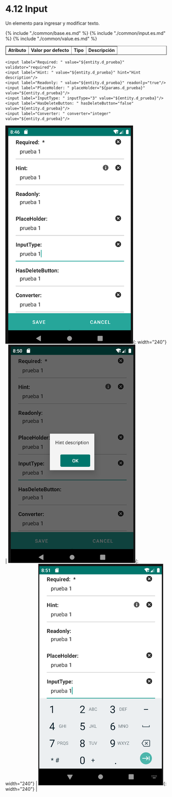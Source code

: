 # 4.12 Input
<div style="text-align: justify;">
    <p>Un elemento para ingresar y modificar texto.</p>
</div>

<table border="1">
    <thead>
        <tr>
            <th colspan="2">Atributo</th>
            <th>Valor por defecto</th>
            <th>Tipo</th>
            <th>Descripción</th>
         </tr>
    </thead>
    <tbody>
        {% include "./common/base.es.md" %}
        {% include "./common/input.es.md" %}
        {% include "./common/value.es.md" %}
   </tbody>
</table>

    <input label="Required: " value="${entity.d_prueba}" validator="required"/>
    <input label="Hint: " value="${entity.d_prueba}" hint="Hint description"/>
    <input label="Readonly: " value="${entity.d_prueba}" readonly="true"/>
    <input label="PlaceHolder: " placeHolder="${params.d_prueba}" value="${entity.d_prueba}"/>
    <input label="InputType: " inputType="3" value="${entity.d_prueba}"/>
    <input label="HasDeleteButton: " hasDeleteButton="false"  value="${entity.d_prueba}"/>
    <input label="Converter: " converter="integer" value="${entity.d_prueba}"/>

![Imagen 1](../img/input1.png){: width="240"} | ![Imagen 2](../img/input2.png){: width="240"} | ![Imagen 3](../img/input3.png){: width="240"} | 

